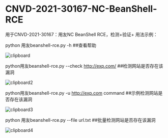 # CNVD-2021-30167-NC-BeanShell-RCE
用于CNVD-2021-30167：用友NC BeanShell RCE，检测+验证+
用法示例：

python 用友beanshell-rce.py -h ##查看帮助

![clipboard](https://user-images.githubusercontent.com/75511051/142760849-b7291753-d89e-46bc-a9f3-17458762be5a.png)

python用友beanshell-rce.py --check http://exp.com/ ##检测网站是否存在该漏洞

![clipboard2](https://user-images.githubusercontent.com/75511051/142760872-8ab50f65-da1f-41f7-8a1d-f2603bec62a2.png)

python用友beanshell-rce.py -u http://exp.com command ##示例检测网站是否存在该漏洞

![clipboard3](https://user-images.githubusercontent.com/75511051/142760875-5d142ad5-d248-4c36-bf04-4d4c0d1c0c36.png)


python 用友beanshell-rce.py --file url.txt  ##批量检测网站是否存在该漏洞

![clipboard4](https://user-images.githubusercontent.com/75511051/142760879-66685509-f069-477b-b130-eecc4daec1aa.png)


